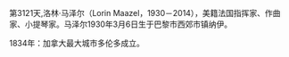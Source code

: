 第3121天,洛林·马泽尔（Lorin Maazel，1930－2014），美籍法国指挥家、作曲家、小提琴家。马泽尔1930年3月6日生于巴黎市西郊市镇纳伊。

1834年：加拿大最大城市多伦多成立。